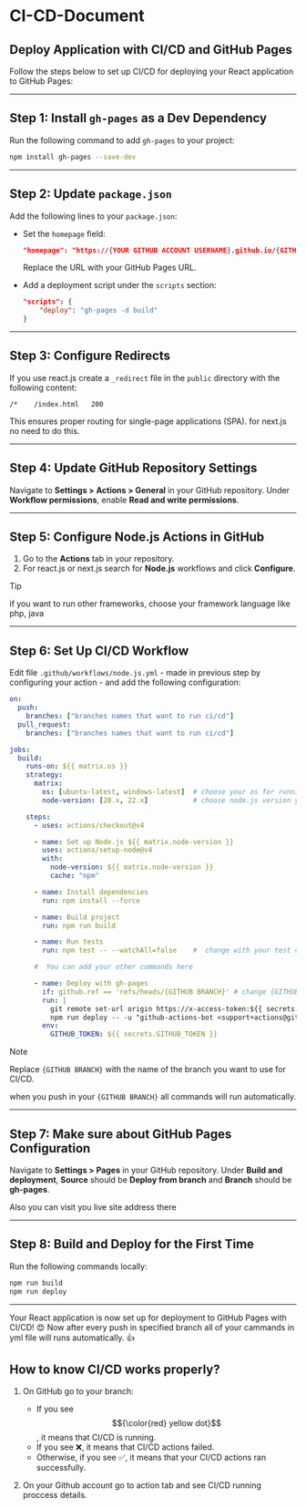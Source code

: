# CI-CD-Document

## Deploy Application with CI/CD and GitHub Pages

Follow the steps below to set up CI/CD for deploying your React application to GitHub Pages:

---

## Step 1: Install `gh-pages` as a Dev Dependency
Run the following command to add `gh-pages` to your project:
```bash
npm install gh-pages --save-dev
```

---

## Step 2: Update `package.json`
Add the following lines to your `package.json`:

- Set the `homepage` field:
  ```json
  "homepage": "https://{YOUR GITHUB ACCOUNT USERNAME}.github.io/{GITHUB REPOSITORY}/"
  ```
  Replace the URL with your GitHub Pages URL.

- Add a deployment script under the `scripts` section:
  ```json
  "scripts": {
      "deploy": "gh-pages -d build"
  }
  ```

---


## Step 3: Configure Redirects
If you use react.js create a `_redirect` file in the `public` directory with the following content:
```
/*    /index.html   200
```

This ensures proper routing for single-page applications (SPA). for next.js no need to do this.

---

## Step 4: Update GitHub Repository Settings
Navigate to **Settings > Actions > General** in your GitHub repository. Under **Workflow permissions**, enable **Read and write permissions**.

---

## Step 5: Configure Node.js Actions in GitHub
1. Go to the **Actions** tab in your repository.
2. For react.js or next.js search for **Node.js** workflows and click **Configure**.

> [!TIP]
>   if you want to run other frameworks, choose your framework language like php, java

---

## Step 6: Set Up CI/CD Workflow
Edit file `.github/workflows/node.js.yml` - made in previous step by configuring your action - and add the following configuration:

```yaml
on:
  push:
    branches: ["branches names that want to run ci/cd"]
  pull_request:
    branches: ["branches names that want to run ci/cd"]

jobs:
  build:
    runs-on: ${{ matrix.os }}
    strategy:
      matrix:
        os: [ubuntu-latest, windows-latest]  # choose your os for running ci/cd
        node-version: [20.x, 22.x]           # choose node.js version you want to run ci/cd

    steps:
      - uses: actions/checkout@v4

      - name: Set up Node.js ${{ matrix.node-version }}
        uses: actions/setup-node@v4
        with:
          node-version: ${{ matrix.node-version }}
          cache: "npm"

      - name: Install dependencies
        run: npm install --force

      - name: Build project
        run: npm run build

      - name: Run tests
        run: npm test -- --watchAll=false    #  change with your test command

      #  You can add your other commands here

      - name: Deploy with gh-pages
        if: github.ref == 'refs/heads/{GITHUB BRANCH}' # change {GITHUB BRANCH}  with your branch name
        run: |
          git remote set-url origin https://x-access-token:${{ secrets.GITHUB_TOKEN }}@github.com/${{ github.repository }}.git
          npm run deploy -- -u "github-actions-bot <support+actions@github.com>"
        env:
          GITHUB_TOKEN: ${{ secrets.GITHUB_TOKEN }}
```

> [!NOTE]
> Replace `{GITHUB BRANCH}` with the name of the branch you want to use for CI/CD.
>
> when you push in your `{GITHUB BRANCH}` all commands will run automatically.
 

---

## Step 7: Make sure about GitHub Pages Configuration
Navigate to **Settings > Pages** in your GitHub repository. Under **Build and deployment**,  **Source** should be **Deploy from branch** and  **Branch** should be **gh-pages**.

Also you can visit you live site address there

---

## Step 8: Build and Deploy for the First Time
Run the following commands locally:

```bash
npm run build
npm run deploy
```

---

Your React application is now set up for deployment to GitHub Pages with CI/CD! :heart_eyes:
Now after every push in specified branch all of your cammands in yml file will runs automatically. :+1:



## How to know CI/CD works properly?

1. On GitHub go to your branch:
   - If you see  $${\color{red} yellow dot}$$, it means that CI/CD is running.
   - If you see ❌, it means that CI/CD actions failed.
   - Otherwise, if you see ✅, it means that your CI/CD actions ran successfully.

2. On your Github account go to action tab and see CI/CD running proccess details.
